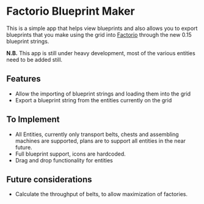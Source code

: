 # Factorio Blueprint Maker

This is a simple app that helps view blueprints and also allows you to export blueprints that you make using the grid into [Factorio][factorio-homepage] through the new 0.15 blueprint strings.

**N.B.** This app is still under heavy development, most of the various entities need to be added still.


## Features

 * Allow the importing of blueprint strings and loading them into the grid
 * Export a blueprint string from the entities currently on the grid


## To Implement

 * All Entities, currently only transport belts, chests and assembling machines are supported, plans are to support all entities in the near future.
 * Full blueprint support, icons are hardcoded.
 * Drag and drop functionality for entities

## Future considerations

 * Calculate the throughput of belts, to allow maximization of factories.

[factorio-homepage]: https://www.factorio.com/
